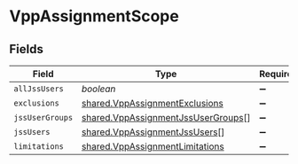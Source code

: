 # VppAssignmentScope


## Fields

| Field                                                                                    | Type                                                                                     | Required                                                                                 | Description                                                                              |
| ---------------------------------------------------------------------------------------- | ---------------------------------------------------------------------------------------- | ---------------------------------------------------------------------------------------- | ---------------------------------------------------------------------------------------- |
| `allJssUsers`                                                                            | *boolean*                                                                                | :heavy_minus_sign:                                                                       | N/A                                                                                      |
| `exclusions`                                                                             | [shared.VppAssignmentExclusions](../../models/shared/vppassignmentexclusions.md)         | :heavy_minus_sign:                                                                       | N/A                                                                                      |
| `jssUserGroups`                                                                          | [shared.VppAssignmentJssUserGroups](../../models/shared/vppassignmentjssusergroups.md)[] | :heavy_minus_sign:                                                                       | N/A                                                                                      |
| `jssUsers`                                                                               | [shared.VppAssignmentJssUsers](../../models/shared/vppassignmentjssusers.md)[]           | :heavy_minus_sign:                                                                       | N/A                                                                                      |
| `limitations`                                                                            | [shared.VppAssignmentLimitations](../../models/shared/vppassignmentlimitations.md)       | :heavy_minus_sign:                                                                       | N/A                                                                                      |